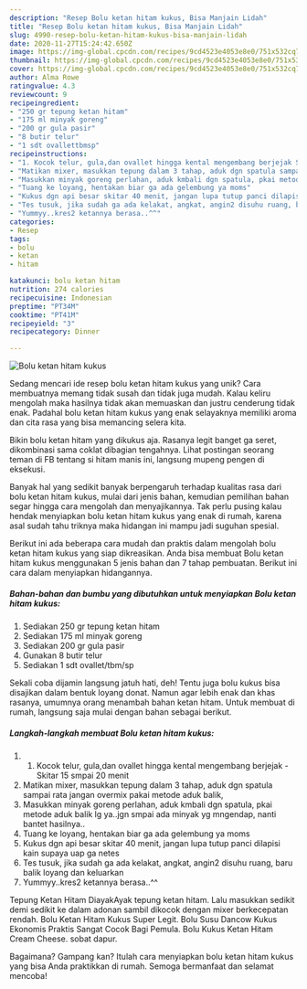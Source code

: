 ```yaml
---
description: "Resep Bolu ketan hitam kukus, Bisa Manjain Lidah"
title: "Resep Bolu ketan hitam kukus, Bisa Manjain Lidah"
slug: 4990-resep-bolu-ketan-hitam-kukus-bisa-manjain-lidah
date: 2020-11-27T15:24:42.650Z
image: https://img-global.cpcdn.com/recipes/9cd4523e4053e8e0/751x532cq70/bolu-ketan-hitam-kukus-foto-resep-utama.jpg
thumbnail: https://img-global.cpcdn.com/recipes/9cd4523e4053e8e0/751x532cq70/bolu-ketan-hitam-kukus-foto-resep-utama.jpg
cover: https://img-global.cpcdn.com/recipes/9cd4523e4053e8e0/751x532cq70/bolu-ketan-hitam-kukus-foto-resep-utama.jpg
author: Alma Rowe
ratingvalue: 4.3
reviewcount: 9
recipeingredient:
- "250 gr tepung ketan hitam"
- "175 ml minyak goreng"
- "200 gr gula pasir"
- "8 butir telur"
- "1 sdt ovallettbmsp"
recipeinstructions:
- "1. Kocok telur, gula,dan ovallet hingga kental mengembang berjejak Skitar 15 smpai 20 menit"
- "Matikan mixer, masukkan tepung dalam 3 tahap, aduk dgn spatula sampai rata jangan overmix pakai metode aduk balik,"
- "Masukkan minyak goreng perlahan, aduk kmbali dgn spatula, pkai metode aduk balik lg ya..jgn smpai ada minyak yg mngendap, nanti bantet hasilnya.."
- "Tuang ke loyang, hentakan biar ga ada gelembung ya moms"
- "Kukus dgn api besar skitar 40 menit, jangan lupa tutup panci dilapisi kain supaya uap ga netes"
- "Tes tusuk, jika sudah ga ada kelakat, angkat, angin2 disuhu ruang, baru balik loyang dan keluarkan"
- "Yummyy..kres2 ketannya berasa..^^"
categories:
- Resep
tags:
- bolu
- ketan
- hitam

katakunci: bolu ketan hitam 
nutrition: 274 calories
recipecuisine: Indonesian
preptime: "PT34M"
cooktime: "PT41M"
recipeyield: "3"
recipecategory: Dinner

---
```



![Bolu ketan hitam kukus](https://img-global.cpcdn.com/recipes/9cd4523e4053e8e0/751x532cq70/bolu-ketan-hitam-kukus-foto-resep-utama.jpg)

Sedang mencari ide resep bolu ketan hitam kukus yang unik? Cara membuatnya memang tidak susah dan tidak juga mudah. Kalau keliru mengolah maka hasilnya tidak akan memuaskan dan justru cenderung tidak enak. Padahal bolu ketan hitam kukus yang enak selayaknya memiliki aroma dan cita rasa yang bisa memancing selera kita.

Bikin bolu ketan hitam yang dikukus aja. Rasanya legit banget ga seret, dikombinasi sama coklat dibagian tengahnya. Lihat postingan seorang teman di FB tentang si hitam manis ini, langsung mupeng pengen di eksekusi.

Banyak hal yang sedikit banyak berpengaruh terhadap kualitas rasa dari bolu ketan hitam kukus, mulai dari jenis bahan, kemudian pemilihan bahan segar hingga cara mengolah dan menyajikannya. Tak perlu pusing kalau hendak menyiapkan bolu ketan hitam kukus yang enak di rumah, karena asal sudah tahu triknya maka hidangan ini mampu jadi suguhan spesial.


Berikut ini ada beberapa cara mudah dan praktis dalam mengolah bolu ketan hitam kukus yang siap dikreasikan. Anda bisa membuat Bolu ketan hitam kukus menggunakan 5 jenis bahan dan 7 tahap pembuatan. Berikut ini cara dalam menyiapkan hidangannya.

<!--inarticleads1-->

##### Bahan-bahan dan bumbu yang dibutuhkan untuk menyiapkan Bolu ketan hitam kukus:

1. Sediakan 250 gr tepung ketan hitam
1. Sediakan 175 ml minyak goreng
1. Sediakan 200 gr gula pasir
1. Gunakan 8 butir telur
1. Sediakan 1 sdt ovallet/tbm/sp


Sekali coba dijamin langsung jatuh hati, deh! Tentu juga bolu kukus bisa disajikan dalam bentuk loyang donat. Namun agar lebih enak dan khas rasanya, umumnya orang menambah bahan ketan hitam. Untuk membuat di rumah, langsung saja mulai dengan bahan sebagai berikut. 

<!--inarticleads2-->

##### Langkah-langkah membuat Bolu ketan hitam kukus:

1. 1. Kocok telur, gula,dan ovallet hingga kental mengembang berjejak - Skitar 15 smpai 20 menit
1. Matikan mixer, masukkan tepung dalam 3 tahap, aduk dgn spatula sampai rata jangan overmix pakai metode aduk balik,
1. Masukkan minyak goreng perlahan, aduk kmbali dgn spatula, pkai metode aduk balik lg ya..jgn smpai ada minyak yg mngendap, nanti bantet hasilnya..
1. Tuang ke loyang, hentakan biar ga ada gelembung ya moms
1. Kukus dgn api besar skitar 40 menit, jangan lupa tutup panci dilapisi kain supaya uap ga netes
1. Tes tusuk, jika sudah ga ada kelakat, angkat, angin2 disuhu ruang, baru balik loyang dan keluarkan
1. Yummyy..kres2 ketannya berasa..^^


Tepung Ketan Hitam DiayakAyak tepung ketan hitam. Lalu masukkan sedikit demi sedikit ke dalam adonan sambil dikocok dengan mixer berkecepatan rendah. Bolu Ketan Hitam Kukus Super Legit. Bolu Susu Dancow Kukus Ekonomis Praktis Sangat Cocok Bagi Pemula. Bolu Kukus Ketan Hitam Cream Cheese. sobat dapur. 

Bagaimana? Gampang kan? Itulah cara menyiapkan bolu ketan hitam kukus yang bisa Anda praktikkan di rumah. Semoga bermanfaat dan selamat mencoba!
